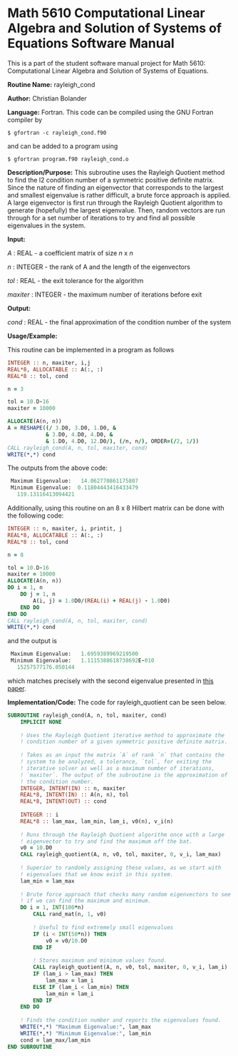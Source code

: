 # Math 5610 Computational Linear Algebra and Solution of Systems of Equations Software Manual

This is a part of the student software manual project for Math 5610: Computational Linear Algebra and Solution of Systems of Equations. 

**Routine Name:**          rayleigh_cond

**Author:** Christian Bolander

**Language:** Fortran. This code can be compiled using the GNU Fortran compiler by

```$ gfortran -c rayleigh_cond.f90```

and can be added to a program using

```$ gfortran program.f90 rayleigh_cond.o ``` 

**Description/Purpose:** This subroutine uses the Rayleigh Quotient method to find the l2 condition number of a symmetric positive definite matrix. Since the nature of finding an eigenvector that corresponds to the largest and smallest eigenvalue is rather difficult, a brute force approach is applied. A large eigenvector is first run through the Rayleigh Quotient algorithm to generate (hopefully) the largest eigenvalue. Then, random vectors are run through for a set number of iterations to try and find all possible eigenvalues in the system.

**Input:** 

*A* : REAL - a coefficient matrix of size *n* x *n*

*n* : INTEGER - the rank of A and the length of the eigenvectors

*tol* : REAL - the exit tolerance for the algorithm

*maxiter* : INTEGER - the maximum number of iterations before exit

**Output:** 

*cond* : REAL - the final approximation of the condition number of the system

**Usage/Example:**

This routine can be implemented in a program as follows

```fortran
INTEGER :: n, maxiter, i,j
REAL*8, ALLOCATABLE :: A(:, :)
REAL*8 :: tol, cond

n = 3

tol = 10.D-16
maxiter = 10000

ALLOCATE(A(n, n))
A = RESHAPE((/ 3.D0, 3.D0, 1.D0, &
			& 3.D0, 4.D0, 4.D0, &
			& 1.D0, 4.D0, 12.D0/), (/n, n/), ORDER=(/2, 1/))
CALL rayleigh_cond(A, n, tol, maxiter, cond)
WRITE(*,*) cond
```

The outputs from the above code:

```fortran
 Maximum Eigenvalue:   14.062770861175807     
 Minimum Eigenvalue:  0.11804443416433479     
   119.13116413094421 
```

Additionally, using this routine on an 8 x 8 Hilbert matrix can be done with the following code:

```fortran
INTEGER :: n, maxiter, i, printit, j
REAL*8, ALLOCATABLE :: A(:, :)
REAL*8 :: tol, cond

n = 8

tol = 10.D-16
maxiter = 10000
ALLOCATE(A(n, n))
DO i = 1, n
	DO j = 1, n
		A(i, j) = 1.0D0/(REAL(i) + REAL(j) - 1.0D0)
	END DO
END DO
CALL rayleigh_cond(A, n, tol, maxiter, cond)
WRITE(*,*) cond
```

and the output is

```fortran
 Maximum Eigenvalue:   1.6959389969219500     
 Minimum Eigenvalue:   1.1115388618738692E-010
   15257577176.050144
```

which matches precisely with the second eigenvalue presented in [this paper](<https://www.ams.org/journals/mcom/1967-21-099/S0025-5718-1967-0223075-0/S0025-5718-1967-0223075-0.pdf>).

**Implementation/Code:** The code for rayleigh_quotient can be seen below.

```fortran
SUBROUTINE rayleigh_cond(A, n, tol, maxiter, cond)
	IMPLICIT NONE
	
	! Uses the Rayleigh Quotient iterative method to approximate the
	! condition number of a given symmetric positive definite matrix.
	
	! Takes as an input the matrix `A` of rank `n` that contains the
	! system to be analyzed, a tolerance, `tol`, for exiting the
	! iterative solver as well as a maximum number of iterations,
	! `maxiter`. The output of the subroutine is the approximation of 
	! the condition number.
	INTEGER, INTENT(IN) :: n, maxiter
	REAL*8, INTENT(IN) :: A(n, n), tol
	REAL*8, INTENT(OUT) :: cond
	
	INTEGER :: i
	REAL*8 :: lam_max, lam_min, lam_i, v0(n), v_i(n)
	
	! Runs through the Rayleigh Quotient algorithm once with a large
	! eigenvector to try and find the maximum off the bat.
	v0 = 10.D0
	CALL rayleigh_quotient(A, n, v0, tol, maxiter, 0, v_i, lam_max)
	
	! Superior to randomly assigning these values, as we start with
	! eigenvalues that we know exist in this system.
	lam_min = lam_max
	
	! Brute force approach that checks many random eigenvectors to see
	! if we can find the maximum and minimum.
	DO i = 1, INT(100*n)
		CALL rand_mat(n, 1, v0)
		
		! Useful to find extremely small eigenvalues
		IF (i < INT(50*n)) THEN
			v0 = v0/10.D0
		END IF
		
		! Stores maximum and minimum values found.
		CALL rayleigh_quotient(A, n, v0, tol, maxiter, 0, v_i, lam_i)
		IF (lam_i > lam_max) THEN
			lam_max = lam_i
		ELSE IF (lam_i < lam_min) THEN
			lam_min = lam_i
		END IF
	END DO
	
	! Finds the condition number and reports the eigenvalues found.
	WRITE(*,*) "Maximum Eigenvalue:", lam_max
	WRITE(*,*) "Minimum Eigenvalue:", lam_min
	cond = lam_max/lam_min
END SUBROUTINE
```
